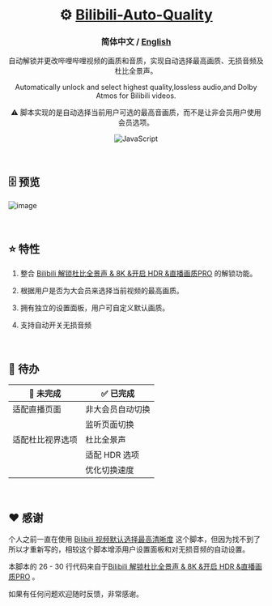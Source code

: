 <div align="center">

#  ⚙ [Bilibili-Auto-Quality](https://greasyfork.org/zh-CN/scripts/486151-%E5%93%94%E5%93%A9%E5%93%94%E5%93%A9%E8%87%AA%E5%8A%A8%E7%94%BB%E8%B4%A8)

### **简体中文** / <a href="https://github.com/AHCorn/Bilibili-Auto-Quality/blob/main/README_EN.md"> English </a> 

自动解锁并更改哔哩哔哩视频的画质和音质，实现自动选择最高画质、无损音频及杜比全景声。

Automatically unlock and select highest quality,lossless audio,and Dolby Atmos for Bilibili videos.

⚠ 脚本实现的是自动选择当前用户可选的最高音画质，而不是让非会员用户使用会员选项。

![JavaScript](https://img.shields.io/badge/javascript-%23323330.svg?style=for-the-badge&logo=javascript&logoColor=%23F7DF1E) 

</div>

<br>

## 🗄 预览

  
![image](https://github.com/AHCorn/Bilibili-Auto-Quality/assets/42889600/e3c5b814-0fee-4773-9273-2e02290c1b4c)

<br>


## ⭐ 特性


1. 整合 [Bilibili 解锁杜比全景声 & 8K &开启 HDR &直播画质PRO](https://greasyfork.org/zh-TW/scripts/441403) 的解锁功能。

2. 根据用户是否为大会员来选择当前视频的最高画质。
   
3. 拥有独立的设置面板，用户可自定义默认画质。
   
4. 支持自动开关无损音频

<br>

## 📝 待办
| 🔔 未完成 | ✅ 已完成 |
| -------- | -------- |
|   适配直播页面       |  非大会员自动切换        |
|        |    监听页面切换      |
|    适配杜比视界选项     |   杜比全景声       |
|       |   适配 HDR 选项      |
|        |   优化切换速度        |

<br>

## ❤ 感谢
个人之前一直在使用 [Bilibili 视频默认选择最高清晰度](https://greasyfork.org/zh-CN/scripts/374770-bilibili-%E8%A7%86%E9%A2%91%E9%BB%98%E8%AE%A4%E9%80%89%E6%8B%A9%E6%9C%80%E9%AB%98%E6%B8%85%E6%99%B0%E5%BA%A6) 这个脚本，但因为找不到了所以才重新写的，相较这个脚本增添用户设置面板和对无损音频的自动设置。


本脚本的 26 - 30 行代码来自于[Bilibili 解锁杜比全景声 & 8K &开启 HDR &直播画质PRO](https://greasyfork.org/zh-TW/scripts/441403) 。

如果有任何问题欢迎随时反馈，非常感谢。


